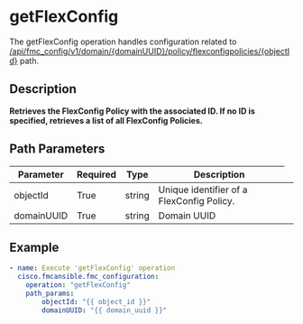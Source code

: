 # getFlexConfig

The getFlexConfig operation handles configuration related to [/api/fmc_config/v1/domain/{domainUUID}/policy/flexconfigpolicies/{objectId}](/paths//api/fmc_config/v1/domain/{domain_uuid}/policy/flexconfigpolicies/{object_id}.md) path.&nbsp;
## Description
**Retrieves the FlexConfig Policy with the associated ID. If no ID is specified, retrieves a list of all FlexConfig Policies.**

## Path Parameters
| Parameter | Required | Type | Description |
| --------- | -------- | ---- | ----------- |
| objectId | True | string <td colspan=3> Unique identifier of a FlexConfig Policy. |
| domainUUID | True | string <td colspan=3> Domain UUID |

## Example
```yaml
- name: Execute 'getFlexConfig' operation
  cisco.fmcansible.fmc_configuration:
    operation: "getFlexConfig"
    path_params:
        objectId: "{{ object_id }}"
        domainUUID: "{{ domain_uuid }}"

```